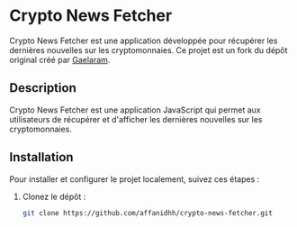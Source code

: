 # Crypto News Fetcher

Crypto News Fetcher est une application développée pour récupérer les dernières nouvelles sur les cryptomonnaies. Ce projet est un fork du dépôt original créé par [Gaelaram](https://github.com/Gaelaram/crypto-news-fetcher).

## Description
Crypto News Fetcher est une application JavaScript qui permet aux utilisateurs de récupérer et d'afficher les dernières nouvelles sur les cryptomonnaies.

## Installation
Pour installer et configurer le projet localement, suivez ces étapes :

1. Clonez le dépôt :
   ```bash
   git clone https://github.com/affanidhh/crypto-news-fetcher.git
